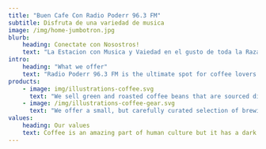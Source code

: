 ```yaml
---
title: "Buen Cafe Con Radio Poderr 96.3 FM"
subtitle: Disfruta de una variedad de musica
image: /img/home-jumbotron.jpg
blurb:
    heading: Conectate con Nosostros!
    text: "La Estacion con Musica y Vaiedad en el gusto de toda la Raza,Del pueblo y para el pueblo.Conectate y comunicate con nosotros tu eres el que manda en rdio Poderr 96.3 FM.Con Mas Poder!"
intro:
    heading: "What we offer"
    text: "Radio Poderr 96.3 FM is the ultimate spot for coffee lovers who want to learn about their java’s origin and support the farmers that grew it. We take coffee production, roasting and brewing seriously and we’re glad to pass that knowledge to anyone."
products:
    - image: img/illustrations-coffee.svg
      text: "We sell green and roasted coffee beans that are sourced directly from independent farmers and farm cooperatives. We’re proud to offer a variety of coffee beans grown with great care for the environment and local communities. Check our post or contact us directly for current availability."
    - image: /img/illustrations-coffee-gear.svg
      text: "We offer a small, but carefully curated selection of brewing gear and tools for every taste and experience level. No matter if you roast your own beans or just bought your first french press, you’ll find a gadget to fall in love with in our shop."
values:
    heading: Our values
    text: Coffee is an amazing part of human culture but it has a dark side too – one of colonialism and mindless abuse of natural resources and human lives. We want to turn this around and return the coffee trade to the drink’s exhilarating, empowering and unifying nature.
---
```


